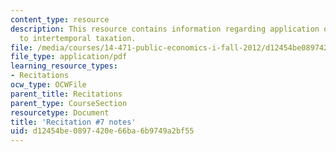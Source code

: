 ```yaml
---
content_type: resource
description: This resource contains information regarding application of linear taxation
  to intertemporal taxation.
file: /media/courses/14-471-public-economics-i-fall-2012/d12454be0897420e66ba6b9749a2bf55_MIT14_471F12_recnotes7.pdf
file_type: application/pdf
learning_resource_types:
- Recitations
ocw_type: OCWFile
parent_title: Recitations
parent_type: CourseSection
resourcetype: Document
title: 'Recitation #7 notes'
uid: d12454be-0897-420e-66ba-6b9749a2bf55
---
```

